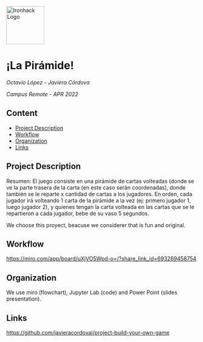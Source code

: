 <img src="https://bit.ly/2VnXWr2" alt="Ironhack Logo" width="100"/>

# ¡La Pirámide!
*Octavio López - Javiera Córdova*

*Campus Remote - APR 2022*

## Content
- [Project Description](#project-description)
- [Workflow](#workflow)
- [Organization](#organization)
- [Links](#links)

## Project Description
Resumen: El juego consiste en una pirámide de cartas volteadas (donde se ve la parte trasera de la carta (en este caso serán coordenadas), donde también se le reparte x cantidad de cartas a los jugadores. En orden, cada jugador irá volteando 1 carta de la pirámide a la vez (ej: primero jugador 1, luego jugador 2), y quienes tengan la carta volteada en las cartas que se le repartieron a cada jugador, bebe de su vaso 5 segundos.

We choose this proyect, beacuse we considerer that is fun and original.

## Workflow
https://miro.com/app/board/uXjVO5Wpd-o=/?share_link_id=693269458754

## Organization
We use miro (flowchart), Jupyter Lab (code) and Power Point (slides presentation).

## Links
https://github.com/javieracordovaj/project-build-your-own-game
